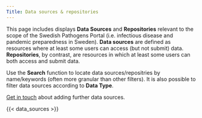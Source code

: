 ```yaml
---
Title: Data sources & repositories
---
```


This page includes displays **Data Sources** and **Repositories** relevant to the scope of the Swedish Pathogens Portal (i.e. infectious disease and pandemic preparedness in Sweden). **Data sources** are defined as resources where at least some users can access (but not submit) data. **Repositories**, by contrast, are resources in which at least some users can both access and submit data.

Use the **Search** function to locate data sources/repositries by name/keywords (often more granular than other filters). It is also possible to filter data sources according to **Data Type**.

[Get in touch](/contact/) about adding further data sources.

{{< data_sources >}}
